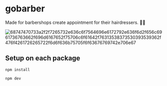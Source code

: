 # gobarber
Made for barbershops create appointment for their hairdressers. 💈📆

![68747470733a2f2f7265732e636c6f7564696e6172792e636f6d2f656c6961736763662f696d6167652f75706c6f61642f76313538373530393539362f476f4261726265722f6d6f636b75705f6f63676769742e706e67](https://user-images.githubusercontent.com/37430014/220185382-99e1839a-3dc5-4f11-bdc5-f31de52fb8de.png)

## Setup on each package

```shell
npm install
```

```shell
npm dev
```
